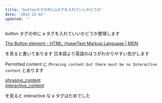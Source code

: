 ```yaml
---
title: 'buttonタグの中にaタグを入れていいかどうか'
date: '2022-12-02'
updated: ''
---
```


button タグの中に a タグを入れていいかどうか整理します

[The Button element \- HTML: HyperText Markup Language \| MDN](https://developer.mozilla.org/en-US/docs/Web/HTML/Element/button)

を見ると書いてあります
日本語より英語のほうがわかりやすい気がします

Permitted content に `Phrasing content but there must be no Interactive content` とあります

[phrasing_content](https://developer.mozilla.org/en-US/docs/Web/Guide/HTML/Content_categories#phrasing_content)  
[interactive_content](https://developer.mozilla.org/en-US/docs/Web/Guide/HTML/Content_categories#interactive_content)

を見ると interactive な a タグはだめでした

